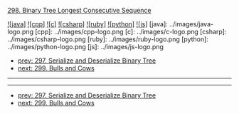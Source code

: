 [298. Binary Tree Longest Consecutive Sequence](https://leetcode.com/problems/binary-tree-longest-consecutive-sequence/)

[![java]](../java/298-binary-tree-longest-consecutive-sequence.md)
[![cpp]](../cpp/298-binary-tree-longest-consecutive-sequence.md)
[![c]](../c/298-binary-tree-longest-consecutive-sequence.md)
[![csharp]](../csharp/298-binary-tree-longest-consecutive-sequence.md)
[![ruby]](../ruby/298-binary-tree-longest-consecutive-sequence.md)
[![python]](../python/298-binary-tree-longest-consecutive-sequence.md)
[![js]](../js/298-binary-tree-longest-consecutive-sequence.md)
[java]: ../images/java-logo.png
[cpp]: ../images/cpp-logo.png
[c]: ../images/c-logo.png
[csharp]: ../images/csharp-logo.png
[ruby]: ../images/ruby-logo.png
[python]: ../images/python-logo.png
[js]: ../images/js-logo.png

- [prev: 297. Serialize and Deserialize Binary Tree](297-serialize-and-deserialize-binary-tree.md)
- [next: 299. Bulls and Cows](299-bulls-and-cows.md)

---



---

- [prev: 297. Serialize and Deserialize Binary Tree](297-serialize-and-deserialize-binary-tree.md)
- [next: 299. Bulls and Cows](299-bulls-and-cows.md)
